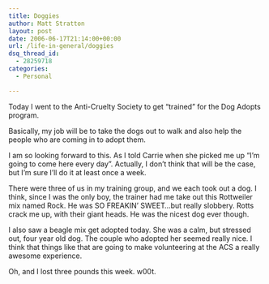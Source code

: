 ```yaml
---
title: Doggies
author: Matt Stratton
layout: post
date: 2006-06-17T21:14:00+00:00
url: /life-in-general/doggies
dsq_thread_id:
  - 28259718
categories:
  - Personal

---
```

Today I went to the Anti-Cruelty Society to get &#8220;trained&#8221; for the Dog Adopts program.

Basically, my job will be to take the dogs out to walk and also help the people who are coming in to adopt them.

I am so looking forward to this. As I told Carrie when she picked me up &#8220;I&#8217;m going to come here every day&#8221;. Actually, I don&#8217;t think that will be the case, but I&#8217;m sure I&#8217;ll do it at least once a week.

There were three of us in my training group, and we each took out a dog. I think, since I was the only boy, the trainer had me take out this Rottweiler mix named Rock. He was SO FREAKIN&#8217; SWEET&#8230;but really slobbery. Rotts crack me up, with their giant heads. He was the nicest dog ever though.

I also saw a beagle mix get adopted today. She was a calm, but stressed out, four year old dog. The couple who adopted her seemed really nice. I think that things like that are going to make volunteering at the ACS a really awesome experience.

Oh, and I lost three pounds this week. w00t.